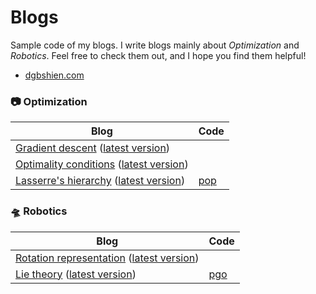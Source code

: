 # Blogs
Sample code of my blogs. I write blogs mainly about *Optimization* and *Robotics*. Feel free to check them out, and I hope you find them helpful!

- [dgbshien.com](https://dgbshien.com/)

### :camera: Optimization
| Blog | Code |
| - | - |
| [Gradient descent](https://dgbshien.com/docs/blogs/gradient-descent.pdf) ([latest version](https://github.com/doggydoggy0101/doggydoggy0101.github.io/blob/develop/docs/blogs/gradient-descent.pdf)) | |
| [Optimality conditions](https://dgbshien.com/docs/blogs/optimality-conditions.pdf) ([latest version](https://github.com/doggydoggy0101/doggydoggy0101.github.io/blob/develop/docs/blogs/optimality-conditions.pdf)) | |
| [Lasserre's hierarchy](https://dgbshien.com/docs/blogs/lasserre-hierarchy.pdf) ([latest version](https://github.com/doggydoggy0101/doggydoggy0101.github.io/blob/develop/docs/blogs/lasserre-hierarchy.pdf)) | [pop](pop/) |

### :flying_saucer: Robotics
| Blog | Code |
| - | - |
| [Rotation representation](https://dgbshien.com/docs/blogs/rotation-representation.pdf) ([latest version](https://github.com/doggydoggy0101/doggydoggy0101.github.io/blob/develop/docs/blogs/rotation-representation.pdf)) | |
| [Lie theory](https://dgbshien.com/docs/blogs/lie-theory.pdf) ([latest version](https://github.com/doggydoggy0101/doggydoggy0101.github.io/blob/develop/docs/blogs/lie-theory.pdf)) | [pgo](pgo/) |